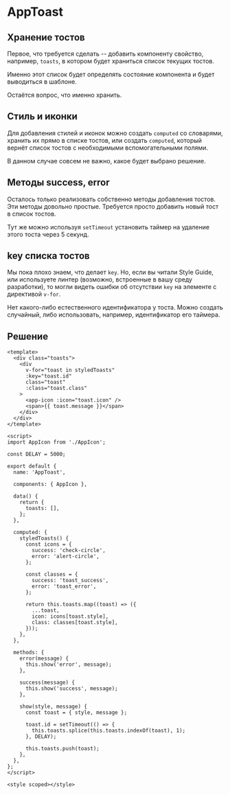 # AppToast

## Хранение тостов

Первое, что требуется сделать -- добавить компоненту свойство, например, `toasts`, в котором будет храниться список текущих тостов.

Именно этот список будет определять состояние компонента и будет выводиться в шаблоне.

Остаётся вопрос, что именно хранить. 

## Стиль и иконки

Для добавления стилей и иконок можно создать `computed` со словарями, хранить их прямо в списке тостов, или создать `computed`, который вернёт список тостов с необходимыми вспомогательными полями.

В данном случае совсем не важно, какое будет выбрано решение.  
 
## Методы success, error

Осталось только реализовать собственно методы добавления тостов. Эти методы довольно простые. Требуется просто добавить новый тост в список тостов. 

Тут же можно используя `setTimeout` установить таймер на удаление этого тоста через 5 секунд.

## key списка тостов

Мы пока плохо знаем, что делает `key`. Но, если вы читали Style Guide, или используете линтер (возможно, встроенные в вашу среду разработки), то могли видеть ошибки об отсутствии `key` на элементе с директивой `v-for`.

Нет какого-либо естественного идентификатора у тоста. Можно создать случайный, либо использовать, например, идентификатор его таймера.

## Решение

```vue
<template>
  <div class="toasts">
    <div
      v-for="toast in styledToasts"
      :key="toast.id"
      class="toast"
      :class="toast.class"
    >
      <app-icon :icon="toast.icon" />
      <span>{{ toast.message }}</span>
    </div>
  </div>
</template>

<script>
import AppIcon from './AppIcon';

const DELAY = 5000;

export default {
  name: 'AppToast',

  components: { AppIcon },

  data() {
    return {
      toasts: [],
    };
  },

  computed: {
    styledToasts() {
      const icons = {
        success: 'check-circle',
        error: 'alert-circle',
      };

      const classes = {
        success: 'toast_success',
        error: 'toast_error',
      };

      return this.toasts.map((toast) => ({
        ...toast,
        icon: icons[toast.style],
        class: classes[toast.style],
      }));
    },
  },

  methods: {
    error(message) {
      this.show('error', message);
    },

    success(message) {
      this.show('success', message);
    },

    show(style, message) {
      const toast = { style, message };

      toast.id = setTimeout(() => {
        this.toasts.splice(this.toasts.indexOf(toast), 1);
      }, DELAY);

      this.toasts.push(toast);
    },
  },
};
</script>

<style scoped></style>
```
